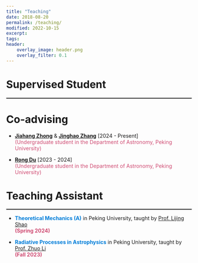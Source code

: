 ```yaml
---
title: "Teaching"
date: 2018-08-20
permalink: /teaching/
modified: 2022-10-15
excerpt:
tags:
header:
    overlay_image: header.png
    overlay_filter: 0.1 
---
```


# Supervised Student

<hr style="border:1px solid gray">

# Co-advising

* <b>[Jiahang Zhong](https://orcid.org/0009-0008-2673-1764)</b> & <b>[Jinghao Zhang](https://orcid.org/0009-0002-1101-2798)</b> [2024 - Present]
  <br><span style="color: #CF4C73;">(Undergraduate student in the Department of Astronomy, Peking University)</span>

* <b>[Rong Du](https://orcid.org/0009-0006-6543-6333)</b> [2023 - 2024]
  <br><span style="color: #CF4C73;">(Undergraduate student in the Department of Astronomy, Peking University)</span>

# Teaching Assistant

<hr style="border:1px solid gray">

* <span style="color: #007DD9; font-weight: bold;">Theoretical Mechanics (A)</span> in Peking University, taught by [Prof. Lijing Shao](http://friendshao.github.io/about/)
  <br><font color="#CF4C73"><b>(Spring 2024)</b></font>

* <span style="color: #007DD9; font-weight: bold;">Radiative Processes in Astrophysics</span> in Peking University, taught by [Prof. Zhuo Li](https://faculty.pku.edu.cn/lizhuo1/zh_CN/index/7734/list/index.htm)
  <br><font color="#CF4C73"><b>(Fall 2023)</b></font>


